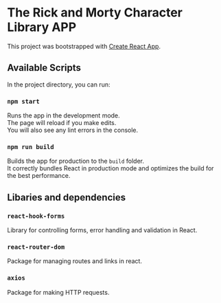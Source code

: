 # The Rick and Morty Character Library APP

This project was bootstrapped with [Create React App](https://github.com/facebook/create-react-app).

## Available Scripts

In the project directory, you can run:

### `npm start`

Runs the app in the development mode.\
The page will reload if you make edits.\
You will also see any lint errors in the console.


### `npm run build`

Builds the app for production to the `build` folder.\
It correctly bundles React in production mode and optimizes the build for the best performance.

## Libaries and dependencies
### `react-hook-forms`
Library for controlling forms, error handling and validation in React.
### `react-router-dom`
Package for managing routes and links in react.
### `axios`
Package for making HTTP requests.
